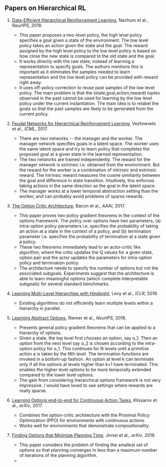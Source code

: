 ## Papers on Hierarchical RL

1. [Data-Efficient Hierarchical Reinforcement Learning](https://papers.nips.cc/paper/7591-data-efficient-hierarchical-reinforcement-learning.pdf), Nachum et al., *NeurIPS*, 2018. 
   * This paper proposes a two-level policy, the high level policy specifies a goal given a state of the environment. The low level policy takes an action given the state and the goal. The reward assigned by the high level policy to the low level policy is based on how close the new state is compared to the old state and the goal.
   * It works directly with the raw state, instead of learning a representation to specify goals. The authors mentions this is important as it eliminates the samples needed to learn representation and the low level policy can be provided with reward right away.
   * It uses off-policy correction to reuse past samples of the low level policy. The main problem is that the (state,goal,action,reward) tuples observed in the past cannot be used for learning by the low level policy under the current instantiation. The main idea is to relabel the goals so that the past samples are likely to be generated from the current policy.

2. [Feudal Networks for Hierarchical Reinforcement Learning](https://arxiv.org/pdf/1703.01161.pdf), Vezhnevets et al., *ICML*, 2017.
   * There are two networks -- the manager and the worker. The manager network specifies goals in a latent space. The worker uses the same latent space and try to learn policy that completes the proposed goal at a given state in the learned representation.
   * The two networks are trained independently. The reward for the manager network is extrinsic i.e. obtained from the environment. But the reward for the worker is a combination of intrinsic and extrinsic reward. The intrinsic reward measures the cosine similiarity between the goal and difference in state transition. Intuitively, this enforces taking actions in the same direction as the goal in the latent space.
   * The manager works at a lower temporal abstraction setting than the worker, and can probably avoid problems of sparse rewards.

3. [The Option Critic Architecture](https://arxiv.org/pdf/1609.05140.pdf), Bacon et al., *AAAI*, 2017. 
    * This paper proves two policy gradient theorems in the context of the options framework. The policy over options have two parameters, (a) intra-option policy parameters i.e. specifies the probability of taking an action at a state in the context of a policy, and (b) termination parameter i.e. specifies the probability of termination at a state given a policy.
    * These two theorems immediately lead to an actor-critic like algorithm, where the critic updates the Q values for a given state, option pair and the actor updates the parameters for intra-option policy and termination policy.
    * The architecture needs to specify the number of options but not the associated subgoals. Experiments suggest that the architecture is able to learn meaningful options (which complete interpretable subgoals) for several standard benchmarks.

4. [Learning Multi-Level Hierarchies with Hindsight](https://openreview.net/pdf?id=ryzECoAcY7), Levy et al., *ICLR*, 2019.
    * Existing algorithms do not efficiently learn multiple levels within a hierarchy in parallel.
    
5. [Learning Abstract Options](https://papers.nips.cc/paper/8243-learning-abstract-options.pdf), Riemer et al., *NeurIPS*, 2018.
    * Presents general policy gradient theorems that can be applied to a hierarchy of options.
    * Given a state, the top level first chooses an option, say o_1. Then an option from the next level say o_2 is chosen according to the intra-option policy for o_1. This continues for N levels until a primitive action a is taken by the Nth level. The termination functions are invoked in a bottom-up fashion. An option at level k can terminate only if all the options at levels higher than k+1 have terminated. This enables the higher level options to be more temporally extended compared to
        the lower level options.
    * The gain from considering hierarchical options framework is not very impressive. I would have loved to see settings where rewards are really sparse.
6. [Learning Options end-to-end for Continuous Action Tasks](https://arxiv.org/pdf/1712.00004.pdf), Klissarov et al., *arXiv*, 2017.
    * Combines the option-critic architecture with the Proximal Policy Optimization (PPO) for environments with continuous actions.
    * Works well for environments that demonstrate compositionality.

7. [Finding Options that Minimize Planning Time](https://arxiv.org/pdf/1810.07311.pdf), Jinnai et al., *arXiv*, 2019.
    * This paper considers the problem of finding the smallest set of options so that planning converges in less than a maximum number of iterations of the planning algorithm.
    *
